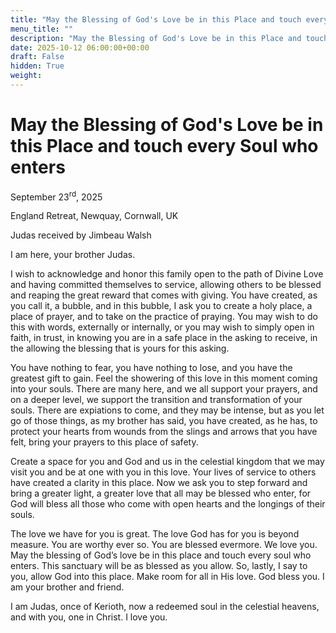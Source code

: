 ```yaml
---
title: "May the Blessing of God's Love be in this Place and touch every Soul who enters"
menu_title: ""
description: "May the Blessing of God's Love be in this Place and touch every Soul who enters"
date: 2025-10-12 06:00:00+00:00
draft: False
hidden: True
weight:
---
```

# May the Blessing of God's Love be in this Place and touch every Soul who enters

September 23<sup>rd</sup>, 2025

England Retreat, Newquay, Cornwall, UK

Judas received by Jimbeau Walsh

I am here, your brother Judas.

I wish to acknowledge and honor this family open to the path of Divine Love and having committed themselves to service, allowing others to be blessed and reaping the great reward that comes with giving. You have created, as you call it, a bubble, and in this bubble, I ask you to create a holy place, a place of prayer, and to take on the practice of praying. You may wish to do this with words, externally or internally, or you may wish to simply open in faith, in trust, in knowing you are in a safe place in the asking to receive, in the allowing the blessing that is yours for this asking.

You have nothing to fear, you have nothing to lose, and you have the greatest gift to gain. Feel the showering of this love in this moment coming into your souls. There are many here, and we all support your prayers, and on a deeper level, we support the transition and transformation of your souls. There are expiations to come, and they may be intense, but as you let go of those things, as my brother has said, you have created, as he has, to protect your hearts from wounds from the slings and arrows that you have felt, bring your prayers to this place of safety.

Create a space for you and God and us in the celestial kingdom that we may visit you and be at one with you in this love. Your lives of service to others have created a clarity in this place. Now we ask you to step forward and bring a greater light, a greater love that all may be blessed who enter, for God will bless all those who come with open hearts and the longings of their souls.

The love we have for you is great. The love God has for you is beyond measure. You are worthy ever so. You are blessed evermore. We love you. May the blessing of God’s love be in this place and touch every soul who enters. This sanctuary will be as blessed as you allow. So, lastly, I say to you, allow God into this place. Make room for all in His love. God bless you. I am your brother and friend.

I am Judas, once of Kerioth, now a redeemed soul in the celestial heavens, and with you, one in Christ. I love you.

